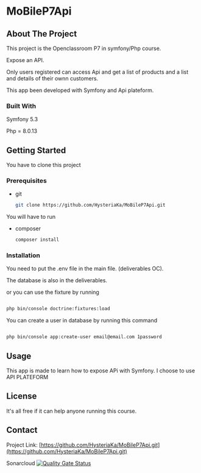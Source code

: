 # MoBileP7Api
<!-- ABOUT THE PROJECT -->
## About The Project

This project is the Openclassroom P7 in symfony/Php course.

Expose an API.

Only users registered can access Api and get a list of products and a list and details of their ownn customers.

This app been developed with Symfony and Api plateform.





### Built With

Symfony 5.3

Php = 8.0.13



<!-- GETTING STARTED -->
## Getting Started

You have to clone this project

### Prerequisites

* git
  ```sh
  git clone https://github.com/HysteriaKa/MoBileP7Api.git
  ```

You will have to run 
* composer
  ```sh
  composer install
  ```

### Installation

You need to put the .env file in the main file. (deliverables OC).

The database is also in the deliverables.

or you can use the fixture by running 

   ```sh
   
php bin/console doctrine:fixtures:load
   ```

You can create a user in database by running this command 
   ```sh
   
php bin/console app:create-user email@email.com 1password
   ```


<!-- USAGE EXAMPLES -->
## Usage

This app is made to learn how to expose APi with Symfony.
I choose to use API PLATEFORM





<!-- LICENSE -->
## License

It's all free if it can help anyone running this course.



<!-- CONTACT -->
## Contact


Project Link: [https://github.com/HysteriaKa/MoBileP7Api.git](https://github.com/HysteriaKa/MoBileP7Api.git)

Sonarcloud
[![Quality Gate Status](https://sonarcloud.io/api/project_badges/measure?project=HysteriaKa_MoBileP7Api&metric=alert_status)](https://sonarcloud.io/summary/new_code?id=HysteriaKa_MoBileP7Api)